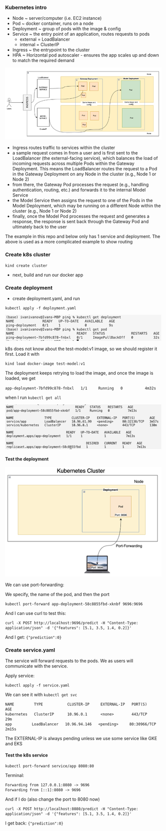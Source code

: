 ### Kubernetes intro

* Node ~ server/computer (i.e. EC2 instance)
* Pod ~ docker container, runs on a node
* Deployment ~ group of pods with the image & config
* Service ~ the entry point of an application, routes requests to pods
    - external = LoadBalancer
	- internal = ClusterIP
* Ingress ~ the entrypoint to the cluster
* HPA ~ Horizontal pod autoscaler - ensures the app scales up and down to match the required demand

![k8s-diagram](pics/k8s-diagram.png)

* Ingress routes traffic to services within the cluster
* a sample request comes in from a user and is first sent to the LoadBalancer (the external-facing service), which balances the load of incoming requests across multiple Pods within the Gateway Deployment. This means the LoadBalancer routes the request to a Pod in the Gateway Deployment on any Node in the cluster (e.g., Node 1 or Node 2)
* from there, the Gateway Pod processes the request (e.g., handling authentication, routing, etc.) and forwards it to the internal Model Service
* the Model Service then assigns the request to one of the Pods in the Model Deployment, which may be running on a different Node within the cluster (e.g., Node 1 or Node 2)
* finally, once the Model Pod processes the request and generates a response, the response is sent back through the Gateway Pod and ultimately back to the user

The example in this repo and below only has 1 service and deployment. The above is used as a more complicated example to show routing

### Create k8s cluster

```
kind create cluster
```

- next, build and run our docker app

### Create deployment

- create deployment.yaml, and run

```
kubectl apply -f deployment.yaml
```

![failed-deployment](pics/image-not-available.png)

k8s does not know about the test-model:v1 image, so we should register it first. Load it with

```
kind load docker-image test-model:v1
``` 

The deployment keeps retrying to load the image, and once the image is loaded, we get

`app-deployment-7bfd99c878-fnbxl   1/1     Running   0          4m32s`

when I run `kubectl get all`

![kubectl-all](pics/kubectl-all.png)

#### Test the deployment

![portfwd](pics/prt-frwd.png)

We can use port-forwarding:

We specify, the name of the pod, and then the port

```
kubectl port-forward app-deployment-58c8855fbd-xknbf 9696:9696
```

And I can use curl to test this:

```
curl -X POST http://localhost:9696/predict -H "Content-Type: application/json" -d '{"features": [5.1, 3.5, 1.4, 0.2]}'
```

And I get: `{"prediction":0}`  

### Create service.yaml

The service will forward requests to the pods. We as users will communicate with the service. 

Apply service:

```
kubectl apply -f service.yaml 
```

We can see it with `kubectl get svc`

```
NAME         TYPE           CLUSTER-IP     EXTERNAL-IP   PORT(S)        AGE
kubernetes   ClusterIP      10.96.0.1      <none>        443/TCP        29m
app         LoadBalancer   10.96.94.146   <pending>     80:30966/TCP   2m15s
```

The EXTERNAL-IP is always pending unless we use some service like GKE and EKS


#### Test the k8s service

```
kubectl port-forward service/app 8080:80 
```

Terminal:

```
Forwarding from 127.0.0.1:8080 -> 9696
Forwarding from [::1]:8080 -> 9696
```

And if I do (also change the port to 8080 now)

```
curl -X POST http://localhost:8080/predict -H "Content-Type: application/json" -d '{"features": [5.1, 3.5, 1.4, 0.2]}'
```

I get back: `{"prediction":0}` 



